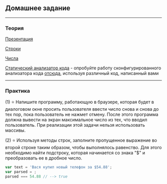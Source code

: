 ## Домашнее задание
___
### Теория


[Презентация](https://docs.google.com/presentation/d/1Nve_moDZRVIaVXxLMQmqzTEV4n6uuiOjja-ENE1kK2Q/edit?usp=sharing)

[Строки](http://learn.javascript.ru/string)

[Числа](http://learn.javascript.ru/number)

[Статический анализатор кода](https://habrahabr.ru/company/paysto/blog/251277/) - опробуйте работу сконфигурированного анализатора кода [отсюда](https://github.com/spalah-01-2017/code_checker), используя различный код, написанный вами

___
### Практика


(1) ⭐ Напишите программу, работающую в браузере, которая будет в диалоговом окне просить пользователя ввести число снова и снова до тех пор, пока пользователь не нажмет отмену. После этого программа должна вывести на экран максимальное число из тех, что вводил пользователь. При реализации этой задачи нельзя использовать массивы.


(2) ⭐ Используя методы строк, заполните пропущенное выражение во второй строке таким образом, чтобы выполнялось равенство. Для этого необходимо найти подстроку, которая начинается со знака "$" и преобразовать ее в дробное число.
```javascript
var text = 'Вася купил новый телефон за $54.88';
var parsed = ;
parsed === 54.88 // --> true
```
